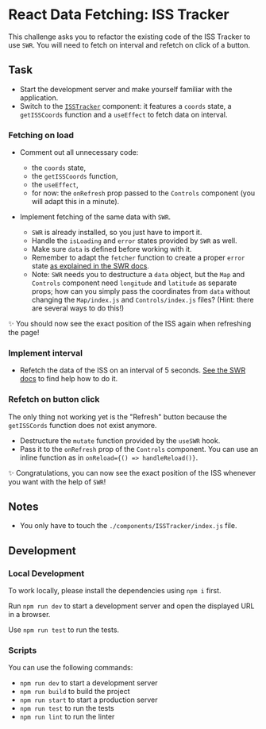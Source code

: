 # React Data Fetching: ISS Tracker

This challenge asks you to refactor the existing code of the ISS Tracker to use `SWR`.
You will need to fetch on interval and refetch on click of a button.

## Task 

- Start the development server and make yourself familiar with the application.
- Switch to the [`ISSTracker`](./components/ISSTracker/index.js) component: it features a `coords` state, a `getISSCoords` function and a `useEffect` to fetch data on interval.

### Fetching on load

- Comment out all unnecessary code:

  - the `coords` state,
  - the `getISSCoords` function,
  - the `useEffect`,
  - for now: the `onRefresh` prop passed to the `Controls` component (you will adapt this in a minute).

- Implement fetching of the same data with `SWR`.

  - `SWR` is already installed, so you just have to import it.
  - Handle the `isLoading` and `error` states provided by `SWR` as well.
  - Make sure `data` is defined before working with it.
  - Remember to adapt the `fetcher` function to create a proper `error` state [as explained in the SWR docs](https://swr.vercel.app/docs/error-handling#status-code-and-error-object).
  - Note: `SWR` needs you to destructure a `data` object, but the `Map` and `Controls` component need `longitude` and `latitude` as separate props; how can you simply pass the coordinates from `data` without changing the `Map/index.js` and `Controls/index.js` files? (Hint: there are several ways to do this!)

✨ You should now see the exact position of the ISS again when refreshing the page!

### Implement interval

- Refetch the data of the ISS on an interval of 5 seconds. [See the SWR docs](https://swr.vercel.app/docs/revalidation#revalidate-on-interval) to find help how to do it.

### Refetch on button click

The only thing not working yet is the "Refresh" button because the `getISSCords` function does not exist anymore.

- Destructure the `mutate` function provided by the `useSWR` hook.
- Pass it to the `onRefresh` prop of the `Controls` component. You can use an inline function as in `onReload={() => handleReload()}`.

✨ Congratulations, you can now see the exact position of the ISS whenever you want with the help of `SWR`!

## Notes

- You only have to touch the `./components/ISSTracker/index.js` file.

## Development

### Local Development

To work locally, please install the dependencies using `npm i` first.

Run `npm run dev` to start a development server and open the displayed URL in a browser.

Use `npm run test` to run the tests.

### Scripts

You can use the following commands:

- `npm run dev` to start a development server
- `npm run build` to build the project
- `npm run start` to start a production server
- `npm run test` to run the tests
- `npm run lint` to run the linter
